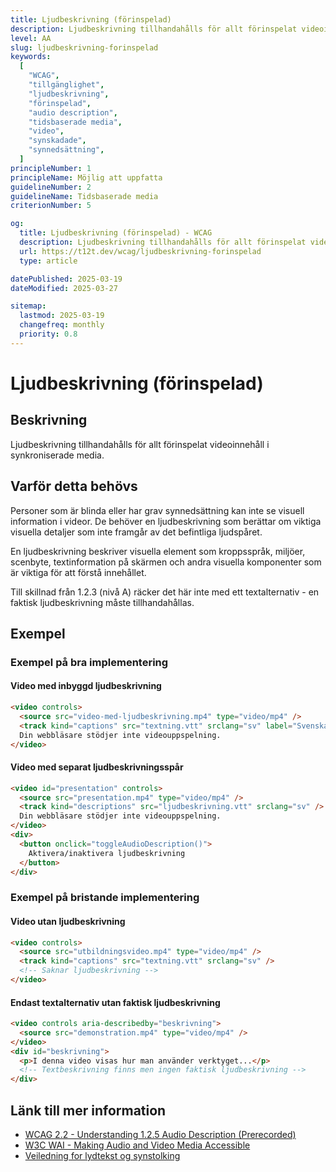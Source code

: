 ```yaml
---
title: Ljudbeskrivning (förinspelad)
description: Ljudbeskrivning tillhandahålls för allt förinspelat videoinnehåll i synkroniserade media.
level: AA
slug: ljudbeskrivning-forinspelad
keywords:
  [
    "WCAG",
    "tillgänglighet",
    "ljudbeskrivning",
    "förinspelad",
    "audio description",
    "tidsbaserade media",
    "video",
    "synskadade",
    "synnedsättning",
  ]
principleNumber: 1
principleName: Möjlig att uppfatta
guidelineNumber: 2
guidelineName: Tidsbaserade media
criterionNumber: 5

og:
  title: Ljudbeskrivning (förinspelad) - WCAG
  description: Ljudbeskrivning tillhandahålls för allt förinspelat videoinnehåll i synkroniserade media.
  url: https://t12t.dev/wcag/ljudbeskrivning-forinspelad
  type: article

datePublished: 2025-03-19
dateModified: 2025-03-27

sitemap:
  lastmod: 2025-03-19
  changefreq: monthly
  priority: 0.8
---
```


# Ljudbeskrivning (förinspelad)

## Beskrivning

Ljudbeskrivning tillhandahålls för allt förinspelat videoinnehåll i synkroniserade media.

## Varför detta behövs

Personer som är blinda eller har grav synnedsättning kan inte se visuell information i videor. De behöver en ljudbeskrivning som berättar om viktiga visuella detaljer som inte framgår av det befintliga ljudspåret.

En ljudbeskrivning beskriver visuella element som kroppsspråk, miljöer, scenbyte, textinformation på skärmen och andra visuella komponenter som är viktiga för att förstå innehållet.

Till skillnad från 1.2.3 (nivå A) räcker det här inte med ett textalternativ - en faktisk ljudbeskrivning måste tillhandahållas.

## Exempel

### Exempel på bra implementering

#### Video med inbyggd ljudbeskrivning

```html
<video controls>
  <source src="video-med-ljudbeskrivning.mp4" type="video/mp4" />
  <track kind="captions" src="textning.vtt" srclang="sv" label="Svenska" />
  Din webbläsare stödjer inte videouppspelning.
</video>
```

#### Video med separat ljudbeskrivningsspår

```html
<video id="presentation" controls>
  <source src="presentation.mp4" type="video/mp4" />
  <track kind="descriptions" src="ljudbeskrivning.vtt" srclang="sv" />
  Din webbläsare stödjer inte videouppspelning.
</video>
<div>
  <button onclick="toggleAudioDescription()">
    Aktivera/inaktivera ljudbeskrivning
  </button>
</div>
```

### Exempel på bristande implementering

#### Video utan ljudbeskrivning

```html
<video controls>
  <source src="utbildningsvideo.mp4" type="video/mp4" />
  <track kind="captions" src="textning.vtt" srclang="sv" />
  <!-- Saknar ljudbeskrivning -->
</video>
```

#### Endast textalternativ utan faktisk ljudbeskrivning

```html
<video controls aria-describedby="beskrivning">
  <source src="demonstration.mp4" type="video/mp4" />
</video>
<div id="beskrivning">
  <p>I denna video visas hur man använder verktyget...</p>
  <!-- Textbeskrivning finns men ingen faktisk ljudbeskrivning -->
</div>
```

## Länk till mer information

- [WCAG 2.2 - Understanding 1.2.5 Audio Description (Prerecorded)](https://www.w3.org/WAI/WCAG22/Understanding/audio-description-prerecorded.html)
- [W3C WAI - Making Audio and Video Media Accessible](https://www.w3.org/WAI/media/av/)
- [Veiledning for lydtekst og synstolking](https://www.uutilsynet.no/veiledning/lydtekst-og-synstolking/226)
